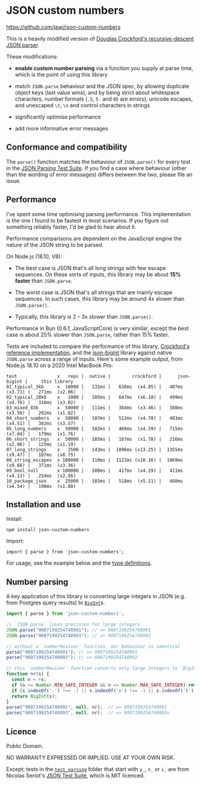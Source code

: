 # JSON custom numbers

https://github.com/jawj/json-custom-numbers

This is a heavily modified version of [Douglas Crockford's recursive-descent JSON parser](https://github.com/douglascrockford/JSON-js/blob/03157639c7a7cddd2e9f032537f346f1a87c0f6d/json_parse.js). 

These modifications:

* **enable custom number parsing** via a function you supply at parse time, which is the point of using this library

* match `JSON.parse` behaviour and the JSON spec, by allowing duplicate object keys (last value wins), and by being strict about whitespace characters, number formats (`.5`, `5.` and `05` are errors), unicode escapes, and unescaped `\t`, `\n` and control characters in strings

* significantly optimise performance

* add more informative error messages


## Conformance and compatibility

The `parse()` function matches the behaviour of `JSON.parse()` for every test in the [JSON Parsing Test Suite](https://github.com/nst/JSONTestSuite). If you find a case where behaviour (other than the wording of error messages) differs between the two, please file an issue.


## Performance

I've spent some time optimising parsing performance. This implementation is the one I found to be fastest in most scenarios. If you figure out something reliably faster, I'd be glad to hear about it.

Performance comparisons are dependent on the JavaScript engine the nature of the JSON string to be parsed. 

On Node.js (18.10, V8):

* The best case is JSON that's all long strings with few escape sequences. On these sorts of inputs, this library may be about **15% faster** than `JSON.parse`.

* The worst case is JSON that's all strings that are mainly escape sequences. In such cases, this library may be around 4x slower than `JSON.parse()`.

* Typically, this library is 2 – 3x slower than `JSON.parse()`.

Performance in Bun (0.6.1, JavaScriptCore) is very similar, except the best case is about 25% slower than `JSON.parse`, rather than 15% faster.

Tests are included to compare the performance of this library, [Crockford's reference implementation]((https://github.com/douglascrockford/JSON-js/blob/03157639c7a7cddd2e9f032537f346f1a87c0f6d/json_parse.js)), and the [json-bigint](https://www.npmjs.com/package/json-bigint) library against native `JSON.parse` across a range of inputs. Here's some example output, from Node.js 18.10 on a 2020 Intel MacBook Pro:

```
test               x   reps |  native |        crockford |      json-bigint |     this library
01_typical_3kb     x  10000 |   131ms |   636ms  (x4.85) |   487ms  (x3.71) |   271ms  (x2.06)
02_typical_28kb    x   1000 |   105ms |   647ms  (x6.18) |   499ms  (x4.76) |   316ms  (x3.02)
03_mixed_83b       x  50000 |   111ms |   384ms  (x3.46) |   388ms  (x3.50) |   202ms  (x1.82)
04_short_numbers   x  50000 |   107ms |   512ms  (x4.78) |   483ms  (x4.51) |   382ms  (x3.57)
05_long_numbers    x  50000 |   102ms |   466ms  (x4.59) |   715ms  (x7.04) |   179ms  (x1.76)
06_short_strings   x  50000 |   105ms |   187ms  (x1.78) |   216ms  (x2.06) |   125ms  (x1.19)
07_long_strings    x   2500 |   143ms |  1896ms (x13.25) |  1355ms  (x9.47) |   107ms  (x0.75)
08_string_escapes  x 100000 |   110ms |  1122ms (x10.16) |  1069ms  (x9.68) |   371ms  (x3.36)
09_bool_null       x 100000 |   100ms |   417ms  (x4.19) |   411ms  (x4.13) |   254ms  (x2.56)
10_package_json    x  25000 |   101ms |   518ms  (x5.11) |   460ms  (x4.54) |   190ms  (x1.88)
```


## Installation and use

Install:

`npm install json-custom-numbers`

Import:

`import { parse } from 'json-custom-numbers';`

For usage, see the example below and the [type definitions](dist/index.d.ts).


## Number parsing

A key application of this library is converting large integers in JSON (e.g. from Postgres query results) to [`BigInt`](https://developer.mozilla.org/en-US/docs/Web/JavaScript/Reference/Global_Objects/BigInt)s.

```javascript
import { parse } from 'json-custom-numbers';

// `JSON.parse` loses precision for large integers
JSON.parse("9007199254740991"); // => 9007199254740991
JSON.parse("9007199254740993"); // => 9007199254740992

// without a `numberReviver` function, our behaviour is identical
parse("9007199254740991"); // => 9007199254740991
parse("9007199254740993"); // => 9007199254740992

// this `numberReviver` function converts only large integers to `BigInt`
function nr(s) {
  const n = +s;
  if (n >= Number.MIN_SAFE_INTEGER && n <= Number.MAX_SAFE_INTEGER) return n;
  if (s.indexOf('.') !== -1 || s.indexOf('e') !== -1 || s.indexOf('E') !== -1) return n;
  return BigInt(s);
}
parse("9007199254740991", null, nr);  // => 9007199254740991
parse("9007199254740993", null, nr);  // => 9007199254740993n
```


## Licence

Public Domain.

NO WARRANTY EXPRESSED OR IMPLIED. USE AT YOUR OWN RISK.

Except: tests in the [`test_parsing`](test/test_parsing/) folder that start with `y_`, `n_` or `i_` are from Nicolas Seriot's [JSON Test Suite](https://github.com/nst/JSONTestSuite), which is MIT licenced.
